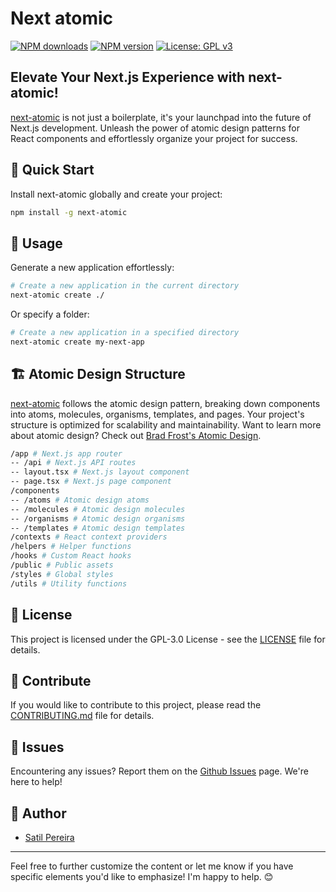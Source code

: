 # Next atomic
<span class="badge-npmdownloads"><a href="https://npmjs.org/package/next-atomic" title="View this project on NPM"><img src="https://img.shields.io/npm/dt/next-atomic" alt="NPM downloads" /></a></span>
<span class="badge-npmversion"><a href="https://npmjs.org/package/next-atomic" title="View this project on NPM"><img src="https://img.shields.io/npm/v/next-atomic" alt="NPM version" /></a></span>
[![License: GPL v3](https://img.shields.io/badge/License-GPLv3-blue.svg)](https://www.gnu.org/licenses/gpl-3.0)


## Elevate Your Next.js Experience with next-atomic!

[next-atomic]('[README.md](https://github.com/satilpereira/next-atomic#readme)') is not just a boilerplate, it's your launchpad into the future of Next.js development. Unleash the power of atomic design patterns for React components and effortlessly organize your project for success.


## 🚀 Quick Start
Install next-atomic globally and create your project:

```bash
npm install -g next-atomic
```

## 🚦 Usage

Generate a new application effortlessly:

```bash
# Create a new application in the current directory
next-atomic create ./
```

Or specify a folder:


```bash
# Create a new application in a specified directory
next-atomic create my-next-app
```

## 🏗️ Atomic Design Structure

[next-atomic]('[README.md](https://github.com/satilpereira/next-atomic#readme)') follows the atomic design pattern, breaking down components into atoms, molecules, organisms, templates, and pages. Your project's structure is optimized for scalability and maintainability. Want to learn more about atomic design? Check out [Brad Frost's Atomic Design](https://atomicdesign.bradfrost.com/chapter-2/).

```bash
/app # Next.js app router
-- /api # Next.js API routes
-- layout.tsx # Next.js layout component
-- page.tsx # Next.js page component
/components
-- /atoms # Atomic design atoms
-- /molecules # Atomic design molecules
-- /organisms # Atomic design organisms
-- /templates # Atomic design templates
/contexts # React context providers
/helpers # Helper functions
/hooks # Custom React hooks
/public # Public assets
/styles # Global styles
/utils # Utility functions
```

## 📜 License
This project is licensed under the GPL-3.0 License - see the [LICENSE](LICENSE) file for details.

## 🌈 Contribute
If you would like to contribute to this project, please read the [CONTRIBUTING.md](CONTRIBUTING.md) file for details.

## 🐞 Issues
Encountering any issues? Report them on the [Github Issues](https://github.com/satilpereira/next-atomic/issues) page. We're here to help!

## 📝 Author
- [Satil Pereira](https://github.com/satilpereira)

---
Feel free to further customize the content or let me know if you have specific elements you'd like to emphasize! I'm happy to help. 😊